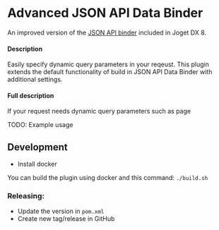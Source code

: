 # Advanced JSON API Data Binder

An improved version of the [JSON API binder](https://dev.joget.org/community/display/DX8/JSON+API+List+Data+Store) included in Joget DX 8.

#### Description
Easily specify dynamic query parameters in your reqeust. This plugin extends the default functionality of build in JSON API Data Binder with additional settings.

#### Full description
If your request needs dynamic query parameters such as page 

TODO: Example usage



## Development
- Install docker

You can build the plugin using docker and this command:
```./build.sh```


### Releasing:
- Update the version in `pom.xml`
- Create new tag/release in GitHub
